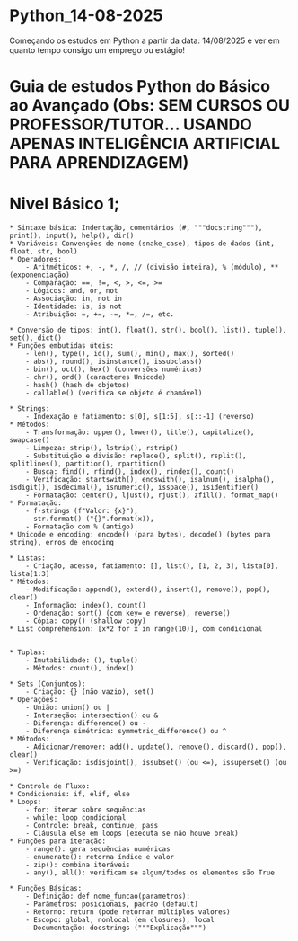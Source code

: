 # Python_14-08-2025
Começando os estudos em Python a partir da data: 14/08/2025 e ver em quanto tempo consigo um emprego ou estágio!

# Guia de estudos Python do Básico ao Avançado (Obs: SEM CURSOS OU PROFESSOR/TUTOR... USANDO APENAS INTELIGÊNCIA ARTIFICIAL PARA APRENDIZAGEM)
# Nivel Básico 1;

    * Sintaxe básica: Indentação, comentários (#, """docstring"""), print(), input(), help(), dir()
    * Variáveis: Convenções de nome (snake_case), tipos de dados (int, float, str, bool)
    * Operadores:
        - Aritméticos: +, -, *, /, // (divisão inteira), % (módulo), ** (exponenciação)
        - Comparação: ==, !=, <, >, <=, >=
        - Lógicos: and, or, not
        - Associação: in, not in
        - Identidade: is, is not
        - Atribuição: =, +=, -=, *=, /=, etc.

    * Conversão de tipos: int(), float(), str(), bool(), list(), tuple(), set(), dict()
    * Funções embutidas úteis:
        - len(), type(), id(), sum(), min(), max(), sorted()
        - abs(), round(), isinstance(), issubclass()
        - bin(), oct(), hex() (conversões numéricas)
        - chr(), ord() (caracteres Unicode)
        - hash() (hash de objetos)
        - callable() (verifica se objeto é chamável)

    * Strings:
        - Indexação e fatiamento: s[0], s[1:5], s[::-1] (reverso)
    * Métodos:
        - Transformação: upper(), lower(), title(), capitalize(), swapcase()
        - Limpeza: strip(), lstrip(), rstrip()
        - Substituição e divisão: replace(), split(), rsplit(), splitlines(), partition(), rpartition()
        - Busca: find(), rfind(), index(), rindex(), count()
        - Verificação: startswith(), endswith(), isalnum(), isalpha(), isdigit(), isdecimal(), isnumeric(), isspace(), isidentifier()
        - Formatação: center(), ljust(), rjust(), zfill(), format_map()
    * Formatação:
        - f-strings (f"Valor: {x}"),
        - str.format() ("{}".format(x)),
        - Formatação com % (antigo)
    * Unicode e encoding: encode() (para bytes), decode() (bytes para string), erros de encoding

    * Listas:
        - Criação, acesso, fatiamento: [], list(), [1, 2, 3], lista[0], lista[1:3]
    * Métodos:
        - Modificação: append(), extend(), insert(), remove(), pop(), clear()
        - Informação: index(), count()
        - Ordenação: sort() (com key= e reverse), reverse()
        - Cópia: copy() (shallow copy)
    * List comprehension: [x*2 for x in range(10)], com condicional


    * Tuplas:
        - Imutabilidade: (), tuple()
        - Métodos: count(), index()

    * Sets (Conjuntos):
        - Criação: {} (não vazio), set()
    * Operações:
        - União: union() ou |
        - Interseção: intersection() ou &
        - Diferença: difference() ou -
        - Diferença simétrica: symmetric_difference() ou ^
    * Métodos:
        - Adicionar/remover: add(), update(), remove(), discard(), pop(), clear()
        - Verificação: isdisjoint(), issubset() (ou <=), issuperset() (ou >=)

    * Controle de Fluxo:
    * Condicionais: if, elif, else
    * Loops:
        - for: iterar sobre sequências
        - while: loop condicional
        - Controle: break, continue, pass
        - Cláusula else em loops (executa se não houve break)
    * Funções para iteração:
        - range(): gera sequências numéricas
        - enumerate(): retorna índice e valor
        - zip(): combina iteráveis
        - any(), all(): verificam se algum/todos os elementos são True
    
    * Funções Básicas:
        - Definição: def nome_funcao(parametros):
        - Parâmetros: posicionais, padrão (default)
        - Retorno: return (pode retornar múltiplos valores)
        - Escopo: global, nonlocal (em closures), local
        - Documentação: docstrings ("""Explicação""")